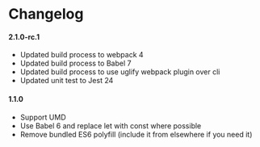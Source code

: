 # Changelog

#### 2.1.0-rc.1

* Updated build process to webpack 4
* Updated build process to Babel 7
* Updated build process to use uglify webpack plugin over cli
* Updated unit test to Jest 24

#### 1.1.0

* Support UMD
* Use Babel 6 and replace let with const where possible
* Remove bundled ES6 polyfill (include it from elsewhere if you need it)
